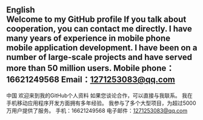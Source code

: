 English                                                                                 
Welcome to my GitHub profile
 If you talk about cooperation, you can contact me directly. I have many years of experience in mobile phone mobile application development. I have been on a number of large-scale projects and have served more than 50 million users.
Mobile phone：16621249568
Email：1271253083@qq.com
------------------------------------------------------------------------------------------------------------------------------
中国
欢迎来到我的GitHub个人资料
如果您谈论合作，可以直接与我联系。 我在手机移动应用程序开发方面拥有多年经验。 我参与了多个大型项目，为超过5000万用户提供了服务。
手机：16621249568
电子邮件：1271253083@qq.com

